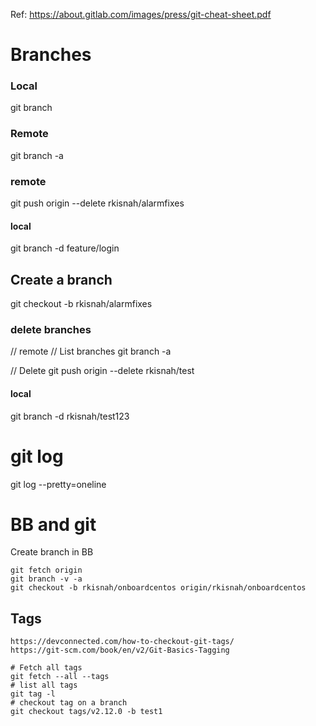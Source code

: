 Ref: https://about.gitlab.com/images/press/git-cheat-sheet.pdf

# Branches
### Local
git branch
### Remote
git branch -a


### remote
git push origin --delete rkisnah/alarmfixes

#### local
git branch -d feature/login

## Create a branch
git checkout -b rkisnah/alarmfixes

### delete branches
// remote
// List branches
git branch -a

// Delete
git push origin --delete rkisnah/test
  
#### local
git branch -d rkisnah/test123

# git log 
git log --pretty=oneline

# BB and git

Create branch in BB  <br>
```
git fetch origin
git branch -v -a
git checkout -b rkisnah/onboardcentos origin/rkisnah/onboardcentos
```

## Tags
```
https://devconnected.com/how-to-checkout-git-tags/
https://git-scm.com/book/en/v2/Git-Basics-Tagging

# Fetch all tags 
git fetch --all --tags
# list all tags
git tag -l 
# checkout tag on a branch
git checkout tags/v2.12.0 -b test1

```
